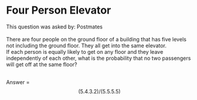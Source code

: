 # Four Person Elevator

This question was asked by: Postmates<br/>
<br/>
There are four people on the ground floor of a building that has five levels not including the ground floor. They all get into the same elevator.
<br/>
If each person is equally likely to get on any floor and they leave independently of each other, what is the probability that no two passengers will get off at the same floor?
<br/>
<br/>


Answer = $$(5.4.3.2)/(5.5.5.5)$$
